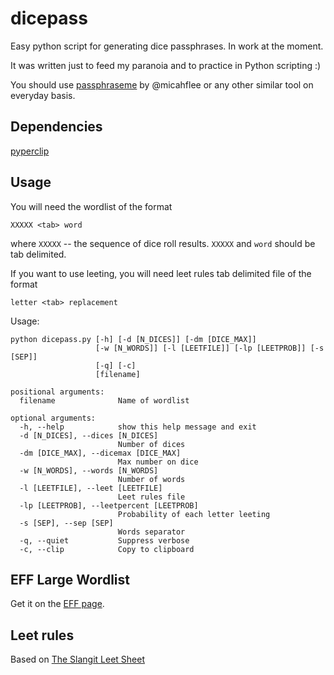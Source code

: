 # dicepass

Easy python script for generating dice passphrases. In work at the moment.

It was written just to feed my paranoia and to practice in Python scripting :)

You should use [passphraseme](https://github.com/micahflee/passphraseme) by @micahflee or any other similar tool on everyday basis.

## Dependencies

[pyperclip](https://pypi.org/project/pyperclip/)

## Usage

You will need the wordlist of the format
```
XXXXX <tab> word
```
where `XXXXX` -- the sequence of dice roll results. `XXXXX` and `word` should be tab delimited.

If you want to use leeting, you will need leet rules tab delimited file of the format
```
letter <tab> replacement
```

Usage:
```
python dicepass.py [-h] [-d [N_DICES]] [-dm [DICE_MAX]]
				   [-w [N_WORDS]] [-l [LEETFILE]] [-lp [LEETPROB]] [-s [SEP]]
                   [-q] [-c]
                   [filename]

positional arguments:
  filename              Name of wordlist

optional arguments:
  -h, --help            show this help message and exit
  -d [N_DICES], --dices [N_DICES]
                        Number of dices
  -dm [DICE_MAX], --dicemax [DICE_MAX]
                        Max number on dice
  -w [N_WORDS], --words [N_WORDS]
                        Number of words
  -l [LEETFILE], --leet [LEETFILE]
                        Leet rules file
  -lp [LEETPROB], --leetpercent [LEETPROB]
                        Probability of each letter leeting
  -s [SEP], --sep [SEP]
                        Words separator
  -q, --quiet           Suppress verbose
  -c, --clip            Copy to clipboard
```

## EFF Large Wordlist

Get it on the [EFF page](https://www.eff.org/ru/deeplinks/2016/07/new-wordlists-random-passphrases).

## Leet rules

Based on [The Slangit Leet Sheet](https://slangit.com/leet_sheet) 
